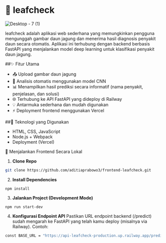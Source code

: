 # 🌿 leafcheck

![Desktop - 7 (1)](https://github.com/user-attachments/assets/009be661-a80e-44a1-963a-e1b2362db338)

leafcheck adalah aplikasi web sederhana yang memungkinkan pengguna mengunggah gambar daun jagung dan menerima hasil diagnosis penyakit daun secara otomatis. Aplikasi ini terhubung dengan backend berbasis FastAPI yang menjalankan model deep learning untuk klasifikasi penyakit daun jagung.

##✨ Fitur Utama
- 📤 Upload gambar daun jagung
- 🤖 Analisis otomatis menggunakan model CNN
- 📊 Menampilkan hasil prediksi secara informatif (nama penyakit, penjelasan, dan solusi)
- 🌐 Terhubung ke API FastAPI yang dideploy di Railway
- 💡 Antarmuka sederhana dan mudah digunakan
- ⚡ Deployment frontend menggunakan Vercel

##🔧 Teknologi yang Digunakan
- HTML, CSS, JavaScript
- Node.js + Webpack
- Deployment (Vercel)

🚀 Menjalankan Frontend Secara Lokal

1. **Clone Repo**

```bash
git clone https://github.com/aditiaprabowo3/frontend-leafcheck.git
```

2. **Install Dependencies**

``` bin
npm install
```

3. **Jalankan Project (Development Mode)**

``` bin
npm run start-dev
```

4. **Konfigurasi Endpoint API**
Pastikan URL endpoint backend (/predict) sudah mengarah ke FastAPI yang telah kamu deploy (misalnya via Railway). Contoh:

```bash
const BASE_URL = "https://api-leafcheck-production.up.railway.app/predict";
```
